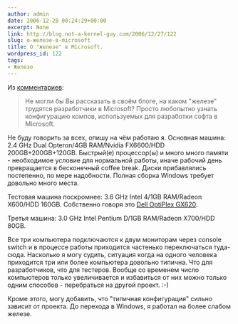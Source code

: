 ```yaml
---
author: admin
date: 2006-12-28 00:24:29+00:00
excerpt: None
link: http://blog.not-a-kernel-guy.com/2006/12/27/122
slug: о-железе-в-microsoft
title: О "железе" в Microsoft.
wordpress_id: 122
tags:
- Железо
---
```


Из [комментариев](http://blogs.gotdotnet.ru/personal/not-a-kernel-guy/CommentView.aspx?guid=3B4A1485-91EE-4E9F-8A2D-ED0D36028A08#commentstart):

> Не могли бы Вы рассказать в своём блоге, на каком "железе" трудятся разработчики в Microsoft? Просто любопытно узнать конфигурацию компов, используемых для разработки софта в Microsoft.

Не буду говорить за всех, опишу на чём работаю я. Основная машина: 2.4 GHz Dual Opteron/4GB RAM/Nvidia FX6600/HDD 200GB+200GB+120GB. Быстрый(е) процессор(ы) и много много памяти - необходимое условие для нормальной работы, иначе рабочий день превращается в бесконечный coffee break. Диски прибавлялись постепенно, по мере надобности. Полная сборка Windows требует довольно много места. 

Тестовая машина поскромнее: 3.6 GHz Intel 4/1GB RAM/Radeon X600/HDD 160GB. Собственно говоря это [Dell OptiPlex GX620](http://reviews.cnet.com/Dell_OptiPlex_GX620/4505-3118_7-31420314.html).

Третья машина: 3.0 GHz Intel Pentium D/1GB RAM/Radeon X700/HDD 80GB.

Все три компьютера подключаются к двум мониторам через console switch и в процессе работы приходится частенько переключаться туда-сюда. Насколько я могу судить, ситуация когда на одного человека приходится три или более компьютера довольно типична. Что для разработчиков, что для тестеров. Вообще со временем число компьютеров только увеличивается и избавиться от них можно только одним способов - перебраться на другой проект. :-)

Кроме этого, могу добавить, что "типичная конфигурация" сильно зависит от проекта. До перехода в Windows, я работал на более слабом железе.
